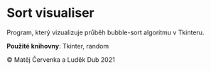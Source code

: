 # Sort visualiser
Program, který vizualizuje průběh bubble-sort algoritmu v Tkinteru.

**Použité knihovny**: Tkinter, random






© Matěj Červenka a Luděk Dub 2021

